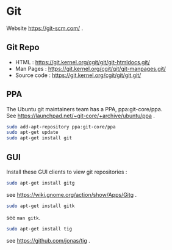# Git

Website https://git-scm.com/ .

## Git Repo

* HTML : https://git.kernel.org/cgit/git/git-htmldocs.git/
* Man Pages : https://git.kernel.org/cgit/git/git-manpages.git/
* Source code : https://git.kernel.org/cgit/git/git.git/

## PPA

The Ubuntu git maintainers team has a PPA, ppa:git-core/ppa.  
See https://launchpad.net/~git-core/+archive/ubuntu/ppa .

~~~ bash
sudo add-apt-repository ppa:git-core/ppa
sudo apt-get update
sudo apt-get install git
~~~

## GUI

Install these GUI clients to view git repositories :

~~~ bash
sudo apt-get install gitg
~~~

see https://wiki.gnome.org/action/show/Apps/Gitg .

~~~ bash
sudo apt-get install gitk
~~~

see `man gitk`.

~~~ bash
sudo apt-get install tig
~~~

see https://github.com/jonas/tig .
